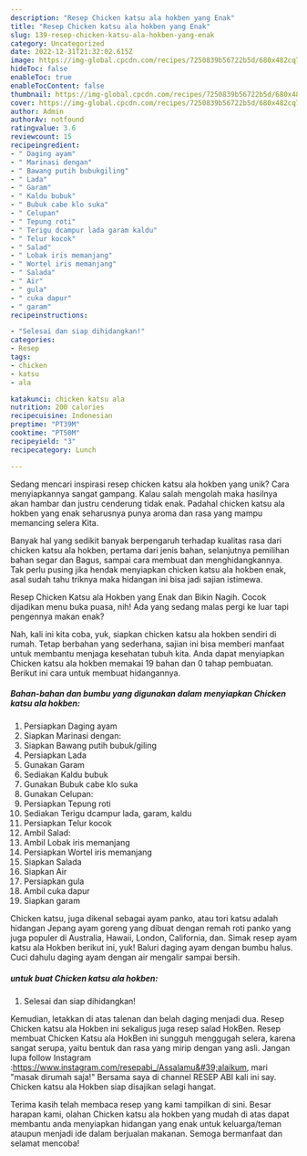 ```yaml
---
description: "Resep Chicken katsu ala hokben yang Enak"
title: "Resep Chicken katsu ala hokben yang Enak"
slug: 139-resep-chicken-katsu-ala-hokben-yang-enak
category: Uncategorized
date: 2022-12-31T21:32:02.615Z
image: https://img-global.cpcdn.com/recipes/7250839b56722b5d/680x482cq70/chicken-katsu-ala-hokben-foto-resep-utama.jpg
hideToc: false
enableToc: true
enableTocContent: false
thumbnail: https://img-global.cpcdn.com/recipes/7250839b56722b5d/680x482cq70/chicken-katsu-ala-hokben-foto-resep-utama.jpg
cover: https://img-global.cpcdn.com/recipes/7250839b56722b5d/680x482cq70/chicken-katsu-ala-hokben-foto-resep-utama.jpg
author: Admin
authorAv: notfound
ratingvalue: 3.6
reviewcount: 15
recipeingredient:
- " Daging ayam"
- " Marinasi dengan"
- " Bawang putih bubukgiling"
- " Lada"
- " Garam"
- " Kaldu bubuk"
- " Bubuk cabe klo suka"
- " Celupan"
- " Tepung roti"
- " Terigu dcampur lada garam kaldu"
- " Telur kocok"
- " Salad"
- " Lobak iris memanjang"
- " Wortel iris memanjang"
- " Salada"
- " Air"
- " gula"
- " cuka dapur"
- " garam"
recipeinstructions:

- "Selesai dan siap dihidangkan!"
categories:
- Resep
tags:
- chicken
- katsu
- ala

katakunci: chicken katsu ala 
nutrition: 200 calories
recipecuisine: Indonesian
preptime: "PT39M"
cooktime: "PT50M"
recipeyield: "3"
recipecategory: Lunch

---
```





Sedang mencari inspirasi resep chicken katsu ala hokben yang unik? Cara menyiapkannya sangat gampang. Kalau salah mengolah maka hasilnya akan hambar dan justru cenderung tidak enak. Padahal chicken katsu ala hokben yang enak seharusnya punya aroma dan rasa yang mampu memancing selera Kita.





Banyak hal yang sedikit banyak berpengaruh terhadap kualitas rasa dari chicken katsu ala hokben, pertama dari jenis bahan, selanjutnya pemilihan bahan segar dan Bagus, sampai cara membuat dan menghidangkannya. Tak perlu pusing jika hendak menyiapkan chicken katsu ala hokben enak,      asal sudah tahu triknya maka hidangan ini bisa jadi sajian istimewa.














Resep Chicken Katsu ala Hokben yang Enak dan Bikin Nagih. Cocok dijadikan menu buka puasa, nih! Ada yang sedang malas pergi ke luar tapi pengennya makan enak?






Nah, kali ini kita coba, yuk, siapkan chicken katsu ala hokben sendiri di rumah. Tetap berbahan yang sederhana, sajian ini bisa memberi manfaat untuk membantu menjaga kesehatan tubuh kita. Anda dapat menyiapkan Chicken katsu ala hokben memakai 19 bahan dan 0 tahap pembuatan. Berikut ini cara untuk membuat hidangannya.

<!--inarticleads1-->

##### Bahan-bahan dan bumbu yang digunakan dalam menyiapkan Chicken katsu ala hokben:

1. Persiapkan  Daging ayam
1. Siapkan  Marinasi dengan:
1. Siapkan  Bawang putih bubuk/giling
1. Persiapkan  Lada
1. Gunakan  Garam
1. Sediakan  Kaldu bubuk
1. Gunakan  Bubuk cabe klo suka
1. Gunakan  Celupan:
1. Persiapkan  Tepung roti
1. Sediakan  Terigu dcampur lada, garam, kaldu
1. Persiapkan  Telur kocok
1. Ambil  Salad:
1. Ambil  Lobak iris memanjang
1. Persiapkan  Wortel iris memanjang
1. Siapkan  Salada
1. Siapkan  Air
1. Persiapkan  gula
1. Ambil  cuka dapur
1. Siapkan  garam


Chicken katsu, juga dikenal sebagai ayam panko, atau tori katsu adalah hidangan Jepang ayam goreng yang dibuat dengan remah roti panko yang juga populer di Australia, Hawaii, London, California, dan. Simak resep ayam katsu ala Hokben berikut ini, yuk! Baluri daging ayam dengan bumbu halus. Cuci dahulu daging ayam dengan air mengalir sampai bersih. 

<!--inarticleads2-->

#####  untuk buat Chicken katsu ala hokben:


1. Selesai dan siap dihidangkan!

Kemudian, letakkan di atas talenan dan belah daging menjadi dua. Resep Chicken katsu ala Hokben ini sekaligus juga resep salad HokBen. Resep membuat Chicken Katsu ala HokBen ini sungguh menggugah selera, karena sangat serupa, yaitu bentuk dan rasa yang mirip dengan yang asli. Jangan lupa follow Instagram :https://www.instagram.com/resepabi_/Assalamu&#39;alaikum, mari &#34;masak dirumah saja!&#34; Bersama saya di channel RESEP ABI kali ini say. Chicken katsu ala Hokben siap disajikan selagi hangat. 

Terima kasih telah membaca resep yang kami tampilkan di sini. Besar harapan kami, olahan Chicken katsu ala hokben yang mudah di atas dapat membantu anda menyiapkan hidangan yang enak untuk keluarga/teman ataupun menjadi ide dalam berjualan makanan. Semoga bermanfaat dan selamat mencoba!
